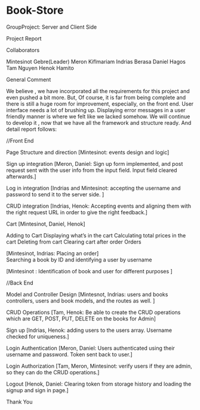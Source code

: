# Book-Store
GroupProject: Server and Client Side

Project Report  

Collaborators

Mintesinot Gebre(Leader) 
Meron Kiflmariam 
Indrias Berasa 
Daniel Hagos 
Tam Nguyen 
Henok Hamito 

General Comment 

We believe , we have incorporated all the requirements for this project and even pushed a bit more. But, Of course, it is far from being complete and there is still a huge room for improvement, especially, on the front end. User interface needs a lot of brushing up. Displaying error messages in a user friendly manner is where we felt like we lacked somehow. We will continue to develop it , now that we have all the framework and structure ready. And detail report follows: 

//Front End 

Page Structure and direction
[Mintesinot: events design and logic]

Sign up integration 
[Meron, Daniel: Sign up form implemented, and post request sent with the user info from the input field. Input field cleared afterwards.] 

Log in integration 
[Indrias and Mintesinot: accepting the username and password to send it to the server side. ] 

CRUD integration 
[Indrias, Henok: Accepting events and aligning them with the right request URL in order to give the right feedback.] 

Cart 
[Mintesinot, Daniel, Henok] 

Adding to Cart 
Displaying what’s in the cart 
Calculating total prices in the cart 
Deleting from cart 
Clearing cart after order 
Orders 

[Mintesinot, Indrias: Placing an order]  
Searching a book by ID and identifying a user by username 

[Mintesinot : Identification of book and user for different purposes  ]

//Back End 

Model and Controller Design 
[Mintesnot, Indrias: users and books controllers, users and book models, and the routes as well. ] 

CRUD Operations 
[Tam, Henok: Be able to create the CRUD operations which are GET, POST, PUT, DELETE on the books for Admin] 

Sign up 
[Indrias, Henok: adding users to the users array. Username checked for uniqueness.] 

Login Authentication 
[Meron, Daniel: Users authenticated using their username and password. Token sent back to user.] 

Login Authorization 
[Tam, Meron, Mintesinot: verify users if they are admin, so they can do the CRUD operations.] 

Logout 
[Henok, Daniel: Clearing token from storage history and loading the signup and sign in page.] 

 
 
 Thank You

 
